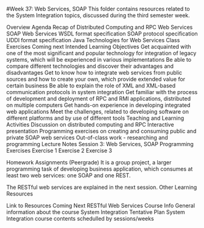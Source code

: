 #Week 37: Web Services, SOAP
This folder contains resources related to the System Integration topics, discussed during the third semester week.

Overview
Agenda
Recap of Distributed Computing and RPC
Web Services
SOAP Web Services
WSDL format specification
SOAP protocol specification
UDDI format specification
Java Technologies for Web Services
Class Exercises
Coming next
Intended Learning Objectives
Get acquainted with one of the most significant and popular technology for integration of legacy systems, which will be experienced in various implementations
Be able to compare different technologies and discover their advantages and disadvantages
Get to know how to integrate web services from public sources and how to create your own, which provide extended value for certain business
Be able to explain the role of XML and XML-based communication protocols in system integration
Get familiar with the process of development and deployment of RPC and RMI applications, distributed on multiple computers
Get hands-on experience in developing integrated web applications
Meet the challenges, related to developing software on different platforms and by use of different tools
Teaching and Learning Activities
Discussion on distributed computing and RPC
Interactive presentation
Programming exercises on creating and consuming public and private SOAP web services
Out-of-class work - researching and programming
Lecture Notes
Session 3: Web Services, SOAP
Programming Exercises
Exercise 1
Exercise 2
Exercise 3

Homework Assignments (Peergrade)
It is a group project, a larger programming task of developing business application, which consumes at least two web services: one SOAP and one REST.


The RESTful web services are explained in the next session.
Other Learning Resources


Link to Resources
Coming Next
RESTful Web Services
Course Info
General information about the course System Integration
Tentative Plan
System Integration course contents schedulled by sessions/weeks
